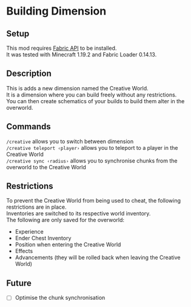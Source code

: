 # Building Dimension

## Setup

This mod requires [Fabric API](https://www.curseforge.com/minecraft/mc-mods/fabric-api) to be installed.  
It was tested with Minecraft 1.19.2 and Fabric Loader 0.14.13.

## Description

This is adds a new dimension named the Creative World.  
It is a dimension where you can build freely without any restrictions.  
You can then create schematics of your builds to build them alter in the overworld.

## Commands

`/creative` allows you to switch between dimension  
`/creative teleport ‹player›` allows you to teleport to a player in the Creative World  
`/creative sync ‹radius›` allows you to synchronise chunks from the overworld to the Creative World

## Restrictions 

To prevent the Creative World from being used to cheat, the following restrictions are in place.  
Inventories are switched to its respective world inventory.  
The following are only saved for the overworld:
- Experience
- Ender Chest Inventory
- Position when entering the Creative World
- Effects
- Advancements (they will be rolled back when leaving the Creative World)

## Future

- [ ] Optimise the chunk synchronisation